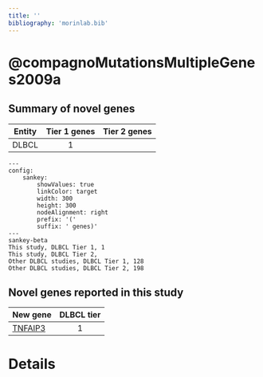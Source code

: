 ```yaml
---
title: ''
bibliography: 'morinlab.bib'
---
```


# @compagnoMutationsMultipleGenes2009a
## Summary of novel genes

|Entity| Tier 1 genes| Tier 2 genes|
|:-:|:-:|:-:|
|DLBCL|1||
```mermaid
---
config:
    sankey:
        showValues: true
        linkColor: target
        width: 300
        height: 300
        nodeAlignment: right
        prefix: '('
        suffix: ' genes)'
---
sankey-beta
This study, DLBCL Tier 1, 1
This study, DLBCL Tier 2, 
Other DLBCL studies, DLBCL Tier 1, 128
Other DLBCL studies, DLBCL Tier 2, 198
```


## Novel genes reported in this study

|New gene|DLBCL tier|
|:-|:-:|
|[TNFAIP3](TNFAIP3)|1 |

# Details

